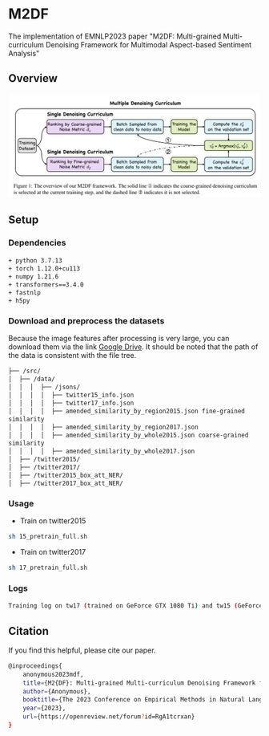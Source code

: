 # M2DF

The implementation of EMNLP2023 paper "M2DF: Multi-grained Multi-curriculum Denoising Framework for Multimodal Aspect-based Sentiment Analysis"

## Overview

<img src="m2df.png" style="width:200px height:300px" />

## Setup

### Dependencies

```
+ python 3.7.13
+ torch 1.12.0+cu113
+ numpy 1.21.6
+ transformers==3.4.0
+ fastnlp
+ h5py
```


### Download and preprocess the datasets

Because the image features after processing is very large, you can download them via the link [Google Drive](https://drive.google.com/drive/folders/1dXtmvkLi1N19Uv6zWClNnK2P3WYkexKQ?usp=share_link). It should be noted that the path of the data is consistent with the file tree.

```
├── /src/
│  ├── /data/
│  │  │  ├── /jsons/	       
│  │  │  │  ├── twitter15_info.json	        
│  │  │  │  ├── twitter17_info.json
│  │  │  │  ├── amended_similarity_by_region2015.json fine-grained similarity
│  │  │  │  ├── amended_similarity_by_region2017.json
│  │  │  │  ├── amended_similarity_by_whole2015.json coarse-grained similarity
│  │  │  │  ├── amended_similarity_by_whole2017.json
│  ├── /twitter2015/
│  ├── /twitter2017/
│  ├── /twitter2015_box_att_NER/
│  ├── /twitter2017_box_att_NER/
```

### Usage

- Train on twitter2015

```bash
sh 15_pretrain_full.sh
```

- Train on twitter2017

```bash
sh 17_pretrain_full.sh
```

### Logs

```bash
Training log on tw17 (trained on GeForce GTX 1080 Ti) and tw15 (GeForce GTX 3090 Ti) are placed in the \log\
```

## Citation
If you find this helpful, please cite our paper.

```bash
@inproceedings{
    anonymous2023mdf,
    title={M2{DF}: Multi-grained Multi-curriculum Denoising Framework for Multimodal Aspect-based Sentiment Analysis},
    author={Anonymous},
    booktitle={The 2023 Conference on Empirical Methods in Natural Language Processing},
    year={2023},
    url={https://openreview.net/forum?id=RgA1tcrxan}
}
```
